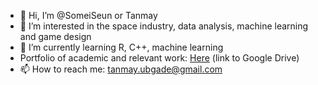 - 👋 Hi, I’m @SomeiSeun or Tanmay
- 👀 I’m interested in the space industry, data analysis, machine learning and game design 
- 🌱 I’m currently learning R,  C++, machine learning
- Portfolio of academic and relevant work: [Here](https://drive.google.com/drive/folders/1Z0eh8Txfi9LuZVF80qeOnhjiWCsAQwN4) (link to Google Drive)
- 📫 How to reach me: tanmay.ubgade@gmail.com

<!---
- 💞️ I’m looking to collaborate on ...
SomeiSeun/SomeiSeun is a ✨ special ✨ repository because its `README.md` (this file) appears on your GitHub profile.
You can click the Preview link to take a look at your changes.
--->
